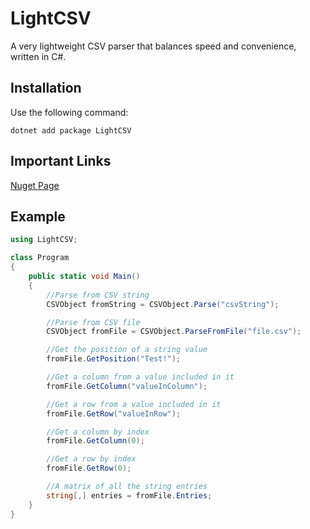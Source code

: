 # LightCSV
A very lightweight CSV parser that balances speed and convenience, written in C#.

## Installation
Use the following command:
```
dotnet add package LightCSV
```

## Important Links
[Nuget Page](https://www.nuget.org/packages/LightCSV)

## Example
```c#
using LightCSV;

class Program
{
    public static void Main()
    {
        //Parse from CSV string
        CSVObject fromString = CSVObject.Parse("csvString");

        //Parse from CSV file
        CSVObject fromFile = CSVObject.ParseFromFile("file.csv");

        //Get the position of a string value
        fromFile.GetPosition("Test!");

        //Get a column from a value included in it
        fromFile.GetColumn("valueInColumn");

        //Get a row from a value included in it
        fromFile.GetRow("valueInRow");

        //Get a column by index
        fromFile.GetColumn(0);

        //Get a row by index
        fromFile.GetRow(0);

        //A matrix of all the string entries
        string[,] entries = fromFile.Entries;
    }
}
```
